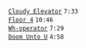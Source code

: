 
[```Cloudy Elevator```](cloudy-elevator.mp3) ```7:33```  
[```Floor 4```](floor-4.mp3)       ```10:46```  
[```Wh-operator```](wh-operator.mp3) ```7:29```  
[```Doom Unto U```](doom-unto-u.mp3)    ```4:58```
